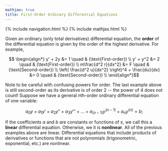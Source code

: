 ```yaml
---
mathjax: true
title: First-Order Ordinary Differential Equations
---
```

{% include navigation.html %}
{% include mathjax.html %}

Given an ordinary (only total derivatives) differential equation, the **order** of the differential equation is given by the order of the highest derivative. For example,

$$ \begin{align*} y' + 2y &= 1 \quad & (\text{First-order}) \\
y' + y^2 &= 2 \quad & (\text{First-order}) \\
m\frac{d^2 r}{dx^2} &= F \quad & (\text{Second-order}) \\
\left( \frac{d^2 u}{dx^2} \right)^4 + \frac{du}{dx} &= 0 \quad & (\text{Second-order}) \\ \end{align*}$$

Note to be careful with confusing powers for order. The last example above is still second-order as its derivative is of order 2 -- the power of 4 does not count! Suppose we have a general $n$th-order ordinary differential equation of one variable:

$$ a_0 y + a_1 y' + a_2 y'' + a_3 y''' + \dots + a_{(n-1)}y^{(n-1)} + a_{n}y^{(n)} = b; $$

If the coefficients $a$ and $b$ are constants or functions of x, we call this a **linear** differential equation. Otherwise, we it is **nonlinear**. All of the previous examples above are linear. Differential equations that include products of derivatives or functions that are not polynomials (trigonometric, exponential, etc.) are nonlinear.  
